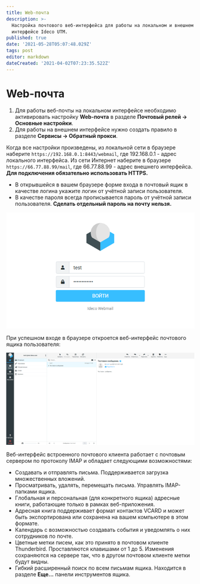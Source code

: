 ```yaml
---
title: Web-почта
description: >-
  Настройка почтового веб-интерфейса для работы на локальном и внешнем
  интерфейсе Ideco UTM.
published: true
date: '2021-05-28T05:07:48.029Z'
tags: post
editor: markdown
dateCreated: '2021-04-02T07:23:35.522Z'
---
```


# Web-почта

1. Для работы веб-почты на локальном интерфейсе необходимо активировать настройку **Web-почта** в разделе **Почтовый релей -&gt; Основные настройки**. 
2. Для работы на внешнем интерфейсе нужно создать правило в разделе **Сервисы -&gt; Обратный прокси**.

Когда все настройки произведены, из локальной сети в браузере наберите `https://192.168.0.1:8443/webmail`, где 192.168.0.1 - адрес локального интерфейса. Из сети Интернет наберите в браузере `https://66.77.88.99/mail`, где 66.77.88.99 - адрес внешнего интерфейса. **Для подключения обязательно использовать HTTPS.**

* В открывшейся в вашем браузере форме входа в почтовый ящик в качестве логина укажите логин от учётной записи пользователя.
* В качестве пароля всегда прописывается пароль от учётной записи пользователя. **Сделать отдельный пароль на почту нельзя.**

![](../../.gitbook/assets/roundcude_enter_in_acc.png)

При успешном входе в браузере откроется веб-интерфейс почтового ящика пользователя:

![](../../.gitbook/assets/roundcube_lk_1.png)

Веб-интерфейс встроенного почтового клиента работает с почтовым сервером по протоколу IMAP и обладает следующими возможностями:

* Создавать и отправлять письма. Поддерживается загрузка множественных вложений.
* Просматривать, удалять, перемещать письма. Управлять IMAP-папками ящика.
* Глобальная и персональная \(для конкретного ящика\) адресные книги, работающие только в рамках веб-приложения.
* Адресная книга поддерживает формат контактов VCARD и может быть экспортирована или сохранена на вашем компьютере в этом формате.
* Календарь с возможностью создавать события и уведомлять о них сотрудников по почте.
* Цветные метки писем, как это принято в почтовом клиенте Thunderbird. Проставляются клавишами от 1 до 5. Изменения сохраняются на сервере так, что в другом почтовом клиенте метки будут видны.
* Гибкий расширенный поиск по всем письмам ящика. Находится в разделе **Еще...** панели инструментов ящика.

